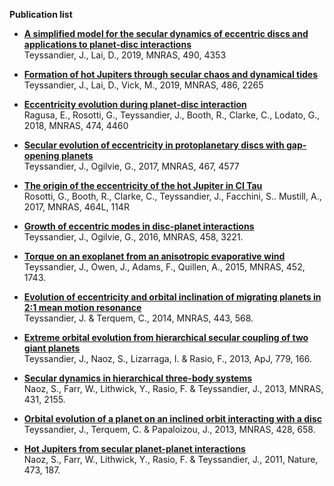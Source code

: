 **Publication list**

- [**A simplified model for the secular dynamics of eccentric discs and applications to planet-disc interactions**](https://ui.adsabs.harvard.edu/abs/2019MNRAS.490.4353T/abstract)  
Teyssandier, J., Lai, D., 2019, MNRAS, 490, 4353

- [**Formation of hot Jupiters through secular chaos and dynamical tides**](http://adsabs.harvard.edu/abs/2019MNRAS.486.2265T)  
Teyssandier, J., Lai, D., Vick, M., 2019, MNRAS, 486, 2265

- [**Eccentricity evolution during planet-disc interaction**](http://adsabs.harvard.edu/abs/2018MNRAS.474.4460R)  
Ragusa, E., Rosotti, G., Teyssandier, J., Booth, R., Clarke, C., Lodato, G., 2018, MNRAS, 474, 4460

- [**Secular evolution of eccentricity in protoplanetary discs with gap-opening planets**](http://adsabs.harvard.edu/abs/2017MNRAS.467.4577T)  
Teyssandier, J., Ogilvie, G., 2017, MNRAS, 467, 4577

- [**The origin of the eccentricity of the hot Jupiter in CI Tau**](http://adsabs.harvard.edu/abs/2017MNRAS.464L.114R)  
Rosotti, G., Booth, R., Clarke, C., Teyssandier, J., Facchini, S.. Mustill, A., 2017, MNRAS, 464L, 114R

- [**Growth of eccentric modes in disc-planet interactions**](http://adsabs.harvard.edu/abs/2016MNRAS.458.3221T)  
Teyssandier, J., Ogilvie, G., 2016, MNRAS, 458, 3221.

- [**Torque on an exoplanet from an anisotropic evaporative wind**](http://adsabs.harvard.edu/abs/2015MNRAS.452.1743T)  
Teyssandier, J., Owen, J., Adams, F., Quillen, A., 2015, MNRAS, 452, 1743.

- [**Evolution of eccentricity and orbital inclination of migrating planets in 2:1 mean motion resonance**](http://adsabs.harvard.edu/abs/2014MNRAS.443..568T)  
Teyssandier, J. & Terquem, C., 2014, MNRAS, 443, 568.

- [**Extreme orbital evolution from hierarchical secular coupling of two giant planets**](http://adsabs.harvard.edu/abs/2013ApJ...779..166T)  
Teyssandier, J., Naoz, S., Lizarraga, I. & Rasio, F., 2013, ApJ, 779, 166.

- [**Secular dynamics in hierarchical three-body systems**](http://adsabs.harvard.edu/abs/2013MNRAS.431.2155N)  
Naoz, S., Farr, W., Lithwick, Y., Rasio, F. & Teyssandier, J., 2013, MNRAS, 431, 2155.

- [**Orbital evolution of a planet on an inclined orbit interacting with a disc**](http://adsabs.harvard.edu/abs/2013MNRAS.428..658T)  
Teyssandier, J., Terquem, C. & Papaloizou, J., 2013, MNRAS, 428, 658.

- [**Hot Jupiters from secular planet-planet interactions**](http://adsabs.harvard.edu/abs/2011Natur.473..187N)  
Naoz, S., Farr, W., Lithwick, Y., Rasio, F. & Teyssandier, J., 2011, Nature, 473, 187.
